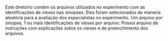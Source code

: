 Este diretório contém os arquivos utilizados no experimento com as identificações de vieses nas sinopses. 
Eles foram selecionados de maneira aleatória para a avaliação dos especialistas no experimento.
Um arquivo por sinopse, 1 ou mais identificações de vieses por arquivo. 
Possui arquivo de instruções com explicações sobre os vieses e de preenchimento dos arquivos. 
